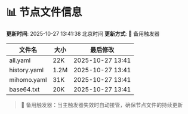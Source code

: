 # 📊 节点文件信息

**更新时间**: 2025-10-27 13:41:38 北京时间
**更新方式**: 🔄 备用触发器

| 文件名 | 大小 | 最后修改 |
|--------|------|----------|
| all.yaml | 22K | 2025-10-27 13:41 |
| history.yaml | 1.2M | 2025-10-27 13:41 |
| mihomo.yaml | 31K | 2025-10-27 13:41 |
| base64.txt | 20K | 2025-10-27 13:41 |

> 🔄 备用触发器：当主触发器失效时自动接管，确保节点文件的持续更新
